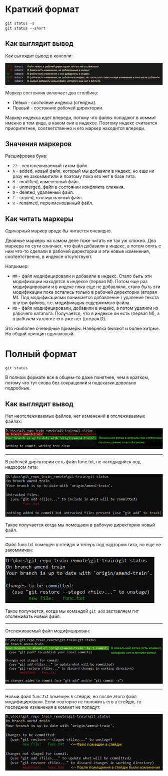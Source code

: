 # Краткий формат

```
git status -s
git status --short
```

## Как выглядит вывод

Как выглядит вывод в консоли:

![git-status-short-demo](img/git-status-short-demo.svg)

Маркер состояния включает два столбика:

* Левый - состояние индекса (стейджа).
* Правый - состояние рабочей директории.

Маркер индекса идет впереди, потому что файлы попадают в коммит именно в том виде, в каком они в индексе. Поэтому индекс считается приоритетнее, соответственно и его маркер находится впереди.

## Значения маркеров

Расшифровка букв:

* `??` - неотслеживаемый гитом файл.
* `A` - added, новый файл, который мы добавили в индекс, но еще ни разу не закоммитили и поэтому пока его нет в базе гита.
* `M` - modified, измененный файл.
* `U` - unmerged, файл в состоянии конфликта слияния.
* `D` - deleted, удаленный файл.
* `C` - copied, скопированный файл.
* `R` - renamed, переименованный файл.

## Как читать маркеры

Одинарный маркер вроде бы читается очевидно.

Двойные маркеры на самом деле тоже читать не так уж сложно. Два маркера по сути означает, что файл добавили в индекс, а потом опять с ним что-то сделали в рабочей директории и эти новые изменения, соответственно, в индексе отсутствуют.

Например:

* `MM` - файл модифицировали и добавили в индекс. Стало быть эти модификации находятся в индексе (первая М). Потом еще раз модифицировали и в индекс пока еще не добавляли, стало быть эти модификации пока остались только в рабочей директории (вторая М). Под модификациями понимается добавление \ удаление текста внутри файлов, т.е. модификация содержимого файла.
* `MD` - файл модифицировали, добавили в индекс, а потом удалили из рабочего каталога. Получается, что в индексе он есть (первая М), а в рабочем каталоге его уже нет (вторая  D).

Это наиболее очевидные примеры. Наверняка бывают и более хитрые. Но общий принцип одинаковый. 

# Полный формат

```
git status
```

В полном формате все в общем-то даже понятнее, чем в кратком, потому что тут слова без сокращений и подсказки довольно подробные.

## Как выглядит вывод

Нет неотслеживаемых файлов, нет изменений в отслеживаемых файлах:

<img src="img/fs-no-changes.png" alt="fs-no-changes"  />

---

 В рабочей директории есть файл func.txt, не находящийся под надзором гита:

<img src="img/fs-untracked-files.png" alt="fs-untracked-files"  />

Такое получается когда мы помещаем в рабочую директорию новый файл.

---

Файл func.txt помещен в стейдж и теперь под надзором гита, но еще не закоммичен:

<img src="img/fs-staged-uncommitted.png" alt="fs-staged-uncommitted"  />

Такое получается, когда мы командой `git add` заставляем гит отслеживать новый файл.

---

Отслеживаемый файл модифицирован:

<img src="img/fs-modified.png" alt="fs-modified"  />

---

Новый файл func.txt помещен в стейдж, но после этого файл модифицировали. Если повторно не положить его в стейдж, то последние изменения в коммит не попадут:

<img src="img/fs-staged-and-modified.png" alt="fs-staged-and-modified"  />

